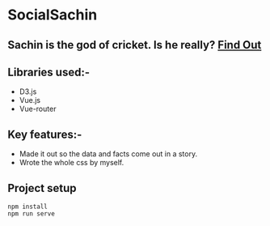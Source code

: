 # SocialSachin

## **Sachin is the god of cricket. Is he really?** [Find Out]()

## Libraries used:-

- D3.js
- Vue.js
- Vue-router

## Key features:-

- Made it out so the data and facts come out in a story.
- Wrote the whole css by myself.

## Project setup

```
npm install
npm run serve
```
